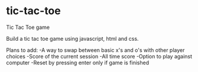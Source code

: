 # tic-tac-toe
Tic Tac Toe game

Build a tic tac toe game using javascript, html and css.


Plans to add:
    -A way to swap between basic x's and o's with other player choices
    -Score of the current session
    -All time score
    -Option to play against computer
    -Reset by pressing enter only if game is finished
